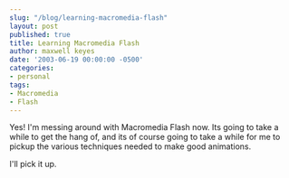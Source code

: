 ```yaml
---
slug: "/blog/learning-macromedia-flash"
layout: post
published: true
title: Learning Macromedia Flash
author: maxwell keyes
date: '2003-06-19 00:00:00 -0500'
categories:
- personal
tags:
- Macromedia
- Flash
---
```


Yes! I'm messing around with Macromedia Flash now. Its going to take a while to
get the hang of, and its of course going to take a while for me to pickup the
various techniques needed to make good animations.

I'll pick it up.

